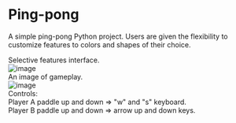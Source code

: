 # Ping-pong
A simple ping-pong Python project. Users are given the flexibility to customize features to colors and shapes of their choice.

Selective features interface.   
![image](https://github.com/Ekene-Azubuko/Ping-pong/assets/117138463/77094da6-e43e-4d7c-87e4-23b367153cd1)  
An image of gameplay.  
![image](https://github.com/Ekene-Azubuko/Ping-pong/assets/117138463/3f25379a-4e25-463f-9fd2-dc770ada0c90)  
Controls:  
Player A paddle up and down => "w" and "s" keyboard.  
Player B paddle up and down => arrow up and down keys.
